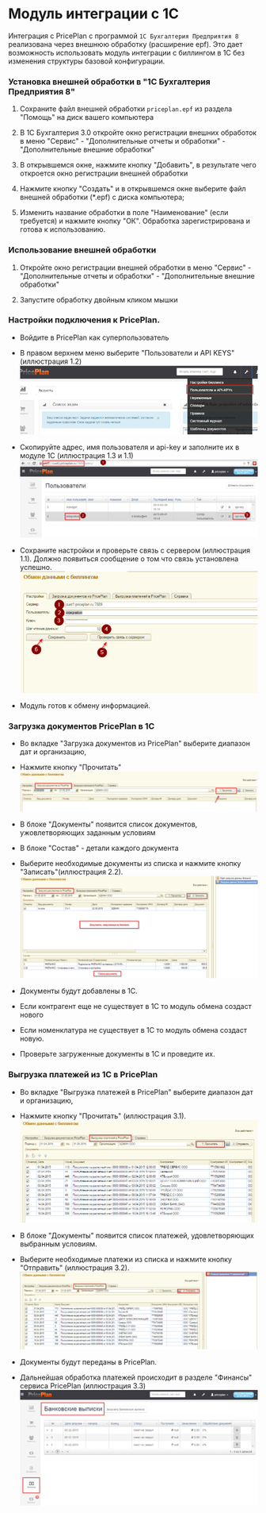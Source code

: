 # Модуль интеграции с 1С

Интеграция с PricePlan c программой `1C Бухгалтерия Предприятия 8` реализована через внешнюю обработку (расширение epf). Это дает возможность использовать модуль интеграции с биллингом в 1С без изменения структуры базовой конфигурации.

### Установка внешней обработки в "1C Бухгалтерия Предприятия 8"

1. Сохраните файл внешней обработки `priceplan.epf` из раздела "Помощь" на диск вашего компьютера

2.  В 1С Бухгалтерия 3.0 откройте окно регистрации внешних обработок в меню "Сервис" - "Дополнительные отчеты и обработки" - "Дополнительные внешние обработки"

3. В открывшемся окне, нажмите кнопку "Добавить", в результате чего откроется окно регистрации внешней обработки 
4. Нажмите кнопку "Создать" и в открывшемся окне выберите файл внешней обработки (*.epf) c диска компьютера;

5. Изменить название обработки в поле "Наименование" (если требуется) и нажмите кнопку "ОК". Обработка зарегистрирована и готова к использованию.

### Использование внешней обработки
1. Откройте окно регистрации внешней обработки в меню "Сервис" - "Дополнительные отчеты и обработки" - "Дополнительные внешние обработки"

2. Запустите обработку двойным кликом мышки


### Настройки подключения к PricePlan.

- Войдите в PricePlan как суперпользователь

- В правом верхнем меню выберите "Пользователи и API KEYS" (иллюстрация 1.2)![иллюстрация 1.2](1c-12.png)

- Скопируйте адрес, имя пользователя и api-key и заполните их в модуле 1С (иллюстрация 1.3 и 1.1)
![иллюстрация 1.3](1c-13.png)

- Сохраните настройки и проверьте связь с сервером (иллюстрация 1.1). Должно появиться сообщение о том что связь установлена успешно.![иллюстрация 1.1](1c-11.png)
- Модуль готов к обмену информацией.

### Загрузка документов PricePlan в 1С

- Во вкладке "Загрузка документов из PricePlan" выберите диапазон дат и организацию,

- Нажмите кнопку "Прочитать" ![иллюстрация 2.1](1c-21.png)

- В блоке "Документы" появится список документов, ужовлетворяющих заданным условиям

- В блоке "Состав" - детали каждого документа

- Выберите необходимые документы из списка и нажмите кнопку "Записать"(иллюстрация 2.2).![иллюстрация 2.2](1c-22.png)

- Документы будут добавлены в 1С.

- Если контрагент еще не существует в 1С то модуль обмена создаст нового

- Если номенклатура не существует в 1С то модуль обмена создаст новую.

- Проверьте загруженные документы в 1С и проведите их.

### Выгрузка платежей из 1С в PricePlan

- Во вкладке "Выгрузка платежей в PricePlan" выберите диапазон дат и организацию,

- Нажмите кнопку "Прочитать" (иллюстрация 3.1).![иллюстрация 3.1](1c-31.png)

- В блоке "Документы" появится список платежей, удовлетворяющих выбранным условиям.

- Выберите необходимые платежи из списка и нажмите кнопку "Отправить" (иллюстрация 3.2).![иллюстрация 3.2](1c-32.png)

- Документы будут переданы в PricePlan.

- Дальнейшая обработка платежей происходит в разделе "Финансы" сервиса PricePlan (иллюстрация 3.3)![иллюстрация 3.3](1c-33.png)